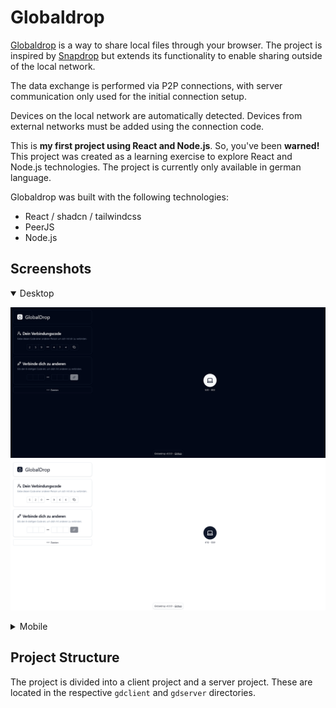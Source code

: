# Globaldrop

[Globaldrop](https://globaldrop.me) is a way to share local files through your browser. The project is inspired by [Snapdrop](https://snapdrop.net) but extends its functionality to enable sharing outside of the local network.

The data exchange is performed via P2P connections, with server communication only used for the initial connection setup.

Devices on the local network are automatically detected. Devices from external networks must be added using the connection code.

This is **my first project using React and Node.js**. So, you've been **warned!** 
This project was created as a learning exercise to explore React and Node.js technologies. The project is currently only available in german language.

Globaldrop was built with the following technologies:
* React / shadcn / tailwindcss
* PeerJS
* Node.js

## Screenshots
<details open>
  <summary>Desktop</summary>

  ![Screenshot from a desktop browser with dark system preference](images/desktop-dark.png)
  ![Screenshot from a desktop browser with light system preference](images/desktop-light.png)
</details>
<details>
  <summary>Mobile</summary>

  ![Screenshot from a mobile browser with dark system preference](images/mobile-dark.png)
  ![Screenshot from a mobile browser with light system preference](images/mobile-light.png)
</details>

## Project Structure
The project is divided into a client project and a server project. These are located in the respective `gdclient` and `gdserver` directories.

